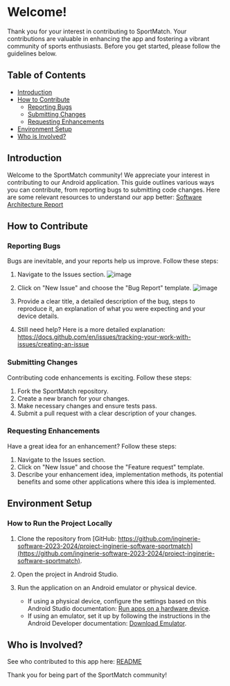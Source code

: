 # Welcome!

Thank you for your interest in contributing to SportMatch. Your contributions are valuable in enhancing the app and fostering a vibrant community of sports enthusiasts. Before you get started, please follow the guidelines below.

## Table of Contents
- [Introduction](#introduction)
- [How to Contribute](#how-to-contribute)
  - [Reporting Bugs](#reporting-bugs)
  - [Submitting Changes](#submitting-changes)
  - [Requesting Enhancements](#requesting-enhancements)
- [Environment Setup](#environment-setup)
- [Who is Involved?](#who-is-involved)

## Introduction <a name="introduction"></a>

Welcome to the SportMatch community! We appreciate your interest in contributing to our Android application. This guide outlines various ways you can contribute, from reporting bugs to submitting code changes.
Here are some relevant resources to understand our app better: 
[Software Architecture Report](https://github.com/inginerie-software-2023-2024/proiect-inginerie-software-sportmatch/blob/main/Software%20Architecture%20Report-Sportmatch.docx)

## How to Contribute

### Reporting Bugs

Bugs are inevitable, and your reports help us improve. Follow these steps:
1. Navigate to the Issues section.
 ![image](https://github.com/inginerie-software-2023-2024/proiect-inginerie-software-sportmatch/assets/92266351/7f2d394f-bb30-4f4f-b53a-13f6bd1c48c6)

2. Click on "New Issue" and choose the "Bug Report" template.
   ![image](https://github.com/inginerie-software-2023-2024/proiect-inginerie-software-sportmatch/assets/92266351/632af7bd-5410-4486-9f7f-746b4b5ddbd0)

3. Provide a clear title, a detailed description of the bug, steps to reproduce it, an explanation of what you were expecting and your device details.
4. Still need help? Here is a more detailed explanation: https://docs.github.com/en/issues/tracking-your-work-with-issues/creating-an-issue

### Submitting Changes  <a name="submitting-changes"></a>

Contributing code enhancements is exciting. Follow these steps:
1. Fork the SportMatch repository.
2. Create a new branch for your changes.
3. Make necessary changes and ensure tests pass.
4. Submit a pull request with a clear description of your changes.

### Requesting Enhancements  <a name="requesting-enhancements"></a>

Have a great idea for an enhancement? Follow these steps:
1. Navigate to the Issues section.
2. Click on "New Issue" and choose the "Feature request" template.
3. Describe your enhancement idea, implementation methods, its potential benefits and some other applications where this idea is implemented.

## Environment Setup

### How to Run the Project Locally

1. Clone the repository from [GitHub: https://github.com/inginerie-software-2023-2024/proiect-inginerie-software-sportmatch](https://github.com/inginerie-software-2023-2024/proiect-inginerie-software-sportmatch).
2. Open the project in Android Studio.
3. Run the application on an Android emulator or physical device.

   - If using a physical device, configure the settings based on this Android Studio documentation: [Run apps on a hardware device](https://developer.android.com/studio/run/device).
   - If using an emulator, set it up by following the instructions in the Android Developer documentation: [Download Emulator](https://developer.android.com/design-for-safety/privacy-sandbox/download#emulator).

## Who is Involved?
See who contributed to this app here: [README](https://github.com/inginerie-software-2023-2024/proiect-inginerie-software-sportmatch/blob/main/README.md)

Thank you for being part of the SportMatch community!
